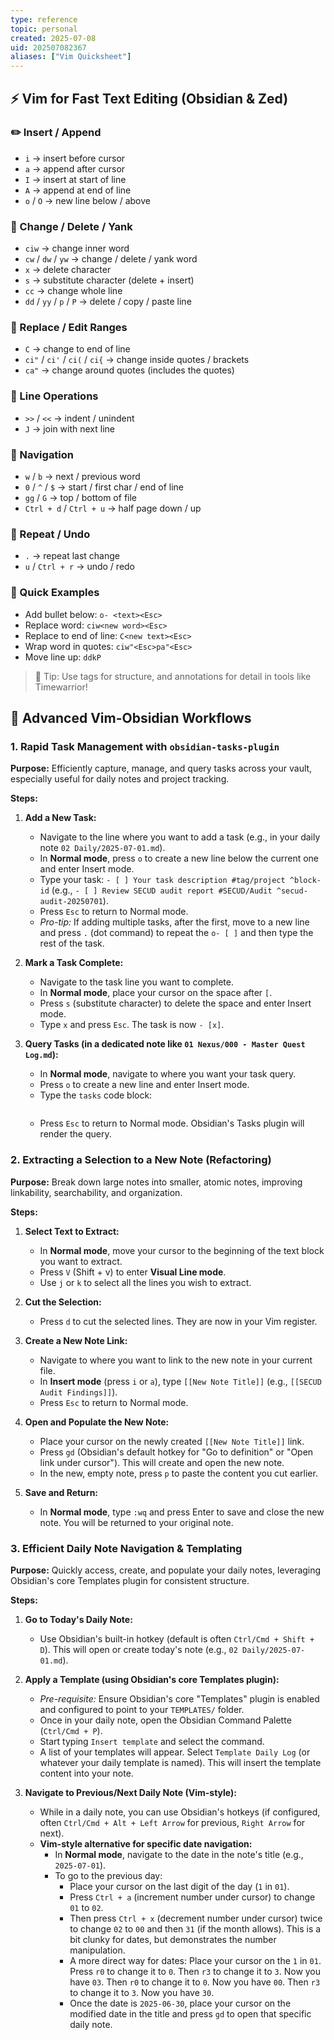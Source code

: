 ```yaml
---
type: reference
topic: personal
created: 2025-07-08
uid: 202507082367
aliases: ["Vim Quicksheet"]
---
```


## ⚡ Vim for Fast Text Editing (Obsidian & Zed)

### ✏️ Insert / Append
- `i` → insert before cursor  
- `a` → append after cursor  
- `I` → insert at start of line  
- `A` → append at end of line  
- `o` / `O` → new line below / above  

### 🔁 Change / Delete / Yank
- `ciw` → change inner word  
- `cw` / `dw` / `yw` → change / delete / yank word  
- `x` → delete character  
- `s` → substitute character (delete + insert)  
- `cc` → change whole line  
- `dd` / `yy` / `p` / `P` → delete / copy / paste line  

### 🔀 Replace / Edit Ranges
- `C` → change to end of line  
- `ci"` / `ci'` / `ci(` / `ci{` → change inside quotes / brackets  
- `ca"` → change around quotes (includes the quotes)

### 🧱 Line Operations
- `>>` / `<<` → indent / unindent  
- `J` → join with next line  

### 🚀 Navigation
- `w` / `b` → next / previous word  
- `0` / `^` / `$` → start / first char / end of line  
- `gg` / `G` → top / bottom of file  
- `Ctrl + d` / `Ctrl + u` → half page down / up  

### 🔁 Repeat / Undo
- `.` → repeat last change  
- `u` / `Ctrl + r` → undo / redo  

### 🎯 Quick Examples
- Add bullet below: `o- <text><Esc>`  
- Replace word: `ciw<new word><Esc>`  
- Replace to end of line: `C<new text><Esc>`  
- Wrap word in quotes: `ciw"<Esc>pa"<Esc>`  
- Move line up: `ddkP`

> 🧠 Tip: Use tags for structure, and annotations for detail in tools like Timewarrior!

## 🚀 Advanced Vim-Obsidian Workflows

### 1. Rapid Task Management with `obsidian-tasks-plugin`

**Purpose:** Efficiently capture, manage, and query tasks across your vault, especially useful for daily notes and project tracking.

**Steps:**

1.  **Add a New Task:**
    *   Navigate to the line where you want to add a task (e.g., in your daily note `02 Daily/2025-07-01.md`).
    *   In **Normal mode**, press `o` to create a new line below the current one and enter Insert mode.
    *   Type your task: `- [ ] Your task description #tag/project ^block-id` (e.g., `- [ ] Review SECUD audit report #SECUD/Audit ^secud-audit-20250701`).
    *   Press `Esc` to return to Normal mode.
    *   *Pro-tip:* If adding multiple tasks, after the first, move to a new line and press `.` (dot command) to repeat the `o- [ ]` and then type the rest of the task.

2.  **Mark a Task Complete:**
    *   Navigate to the task line you want to complete.
    *   In **Normal mode**, place your cursor on the space after `[`.
    *   Press `s` (substitute character) to delete the space and enter Insert mode.
    *   Type `x` and press `Esc`. The task is now `- [x]`.

3.  **Query Tasks (in a dedicated note like `01 Nexus/000 - Master Quest Log.md`):**
    *   In **Normal mode**, navigate to where you want your task query.
    *   Press `o` to create a new line and enter Insert mode.
    *   Type the `tasks` code block:
        ```
        
        ```
    *   Press `Esc` to return to Normal mode. Obsidian's Tasks plugin will render the query.

### 2. Extracting a Selection to a New Note (Refactoring)

**Purpose:** Break down large notes into smaller, atomic notes, improving linkability, searchability, and organization.

**Steps:**

1.  **Select Text to Extract:**
    *   In **Normal mode**, move your cursor to the beginning of the text block you want to extract.
    *   Press `V` (Shift + v) to enter **Visual Line mode**.
    *   Use `j` or `k` to select all the lines you wish to extract.

2.  **Cut the Selection:**
    *   Press `d` to cut the selected lines. They are now in your Vim register.

3.  **Create a New Note Link:**
    *   Navigate to where you want to link to the new note in your current file.
    *   In **Insert mode** (press `i` or `a`), type `[[New Note Title]]` (e.g., `[[SECUD Audit Findings]]`).
    *   Press `Esc` to return to Normal mode.

4.  **Open and Populate the New Note:**
    *   Place your cursor on the newly created `[[New Note Title]]` link.
    *   Press `gd` (Obsidian's default hotkey for "Go to definition" or "Open link under cursor"). This will create and open the new note.
    *   In the new, empty note, press `p` to paste the content you cut earlier.

5.  **Save and Return:**
    *   In **Normal mode**, type `:wq` and press Enter to save and close the new note. You will be returned to your original note.

### 3. Efficient Daily Note Navigation & Templating

**Purpose:** Quickly access, create, and populate your daily notes, leveraging Obsidian's core Templates plugin for consistent structure.

**Steps:**

1.  **Go to Today's Daily Note:**
    *   Use Obsidian's built-in hotkey (default is often `Ctrl/Cmd + Shift + D`). This will open or create today's note (e.g., `02 Daily/2025-07-01.md`).

2.  **Apply a Template (using Obsidian's core Templates plugin):**
    *   *Pre-requisite:* Ensure Obsidian's core "Templates" plugin is enabled and configured to point to your `TEMPLATES/` folder.
    *   Once in your daily note, open the Obsidian Command Palette (`Ctrl/Cmd + P`).
    *   Start typing `Insert template` and select the command.
    *   A list of your templates will appear. Select `Template Daily Log` (or whatever your daily template is named). This will insert the template content into your note.

3.  **Navigate to Previous/Next Daily Note (Vim-style):**
    *   While in a daily note, you can use Obsidian's hotkeys (if configured, often `Ctrl/Cmd + Alt + Left Arrow` for previous, `Right Arrow` for next).
    *   **Vim-style alternative for specific date navigation:**
        *   In **Normal mode**, navigate to the date in the note's title (e.g., `2025-07-01`).
        *   To go to the previous day:
            *   Place your cursor on the last digit of the day (`1` in `01`).
            *   Press `Ctrl + a` (increment number under cursor) to change `01` to `02`.
            *   Then press `Ctrl + x` (decrement number under cursor) twice to change `02` to `00` and then `31` (if the month allows). This is a bit clunky for dates, but demonstrates the number manipulation.
            *   A more direct way for dates: Place your cursor on the `1` in `01`. Press `r0` to change it to `0`. Then `r3` to change it to `3`. Now you have `03`. Then `r0` to change it to `0`. Now you have `00`. Then `r3` to change it to `3`. Now you have `30`.
            *   Once the date is `2025-06-30`, place your cursor on the modified date in the title and press `gd` to open that specific daily note.
